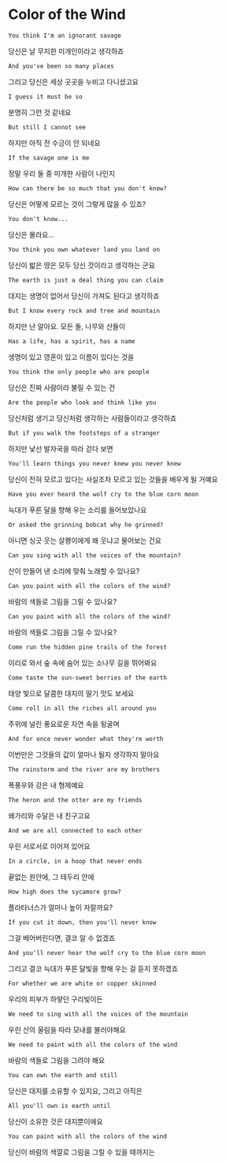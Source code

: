 # Color of the Wind

`You think I'm an ignorant savage`

당신은 날 무지한 미개인이라고 생각하죠

`And you've been so many places`

그리고 당신은 세상 곳곳을 누비고 다니셨고요

`I guess it must be so`

분명히 그런 것 같네요

`But still I cannot see`

하지만 아직 전 수긍이 안 되네요

`If the savage one is me`

정말 우리 둘 중 미개한 사람이 나인지

`How can there be so much that you don't know?`

당신은 어떻게 모르는 것이 그렇게 많을 수 있죠?

`You don't know...`

당신은 몰라요...

`You think you own whatever land you land on`

당신이 밟은 땅은 모두 당신 것이라고 생각하는 군요

`The earth is just a deal thing you can claim`

대지는 생명이 없어서 당신이 가져도 된다고 생각하죠

`But I know every rock and tree and mountain`

하지만 난 알아요. 모든 돌, 나무와 산들이

`Has a life, has a spirit, has a name`

생명이 있고 영혼이 있고 이름이 있다는 것을

`You think the only people who are people`

당신은 진짜 사람이라 불릴 수 있는 건

`Are the people who look and think like you`

당신처럼 생기고 당신처럼 생각하는 사람들이라고 생각하죠

`But if you walk the footsteps of a stranger`

하지만 낯선 발자국을 따라 걷다 보면

`You'll learn things you never knew you never knew`

당신이 전혀 모르고 있다는 사실조차 모르고 있는 것들을 배우게 될 거예요

`Have you ever heard the wolf cry to the blue corn moon`

늑대가 푸른 달을 향해 우는 소리를 들어보았나요

`Or asked the grinning bobcat why he grinned?`

아니면 싱긋 웃는 살쾡이에게 왜 웃냐고 물어보는 건요

`Can you sing with all the voices of the mountain?`

산이 만들어 낸 소리에 맞춰 노래할 수 있나요?

`Can you paint with all the colors of the wind?`

바람의 색들로 그림을 그릴 수 있나요?

`Can you paint with all the colors of the wind?`

바람의 색들로 그림을 그릴 수 있나요?

`Come run the hidden pine trails of the forest`

이리로 와서 숲 속에 숨어 있는 소나무 길을 뛰어봐요

`Come taste the sun-sweet berries of the earth`

태양 빛으로 달콤한 대지의 딸기 맛도 보세요

`Come roll in all the riches all around you`

주위에 널린 풍요로운 자연 속을 뒹굴며

`And for once never wonder what they're worth`

이번만은 그것들의 값이 얼마나 될지 생각하지 말아요

`The rainstorm and the river are my brothers`

폭풍우와 강은 내 형제예요

`The heron and the otter are my friends`

왜가리와 수달은 내 친구고요

`And we are all connected to each other`

우린 서로서로 이어져 있어요

`In a circle, in a hoop that never ends`

끝없는 원안에, 그 테두리 안에

`How high does the sycamore grow?`

플라타너스가 얼마나 높이 자랄까요?

`If you cut it down, then you'll never know`

그걸 베어버린다면, 결코 알 수 없겠죠

`And you'll never hear the wolf cry to the blue corn moon`

그리고 결코 늑대가 푸른 달빛을 향해 우는 걸 듣지 못하겠죠

`For whether we are white or copper skinned`

우리의 피부가 하얗던 구리빛이든

`We need to sing with all the voices of the mountain`

우린 산의 울림을 따라 모내를 불러야해요

`We need to paint with all the colors of the wind`

바람의 색들로 그림을 그려야 해요

`You can own the earth and still`

당신은 대지를 소유할 수 있지요, 그리고 아직은

`All you'll own is earth until`

당신이 소유한 것은 대지뿐이에요

`You can paint with all the colors of the wind`

당신이 바람의 색깔로 그림을 그릴 수 있을 때까지는
